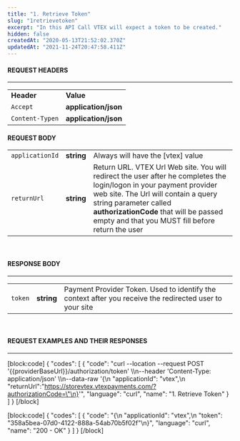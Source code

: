 ```yaml
---
title: "1. Retrieve Token"
slug: "1retrievetoken"
excerpt: "In this API Call VTEX will expect a token to be created."
hidden: false
createdAt: "2020-05-13T21:52:02.370Z"
updatedAt: "2021-11-24T20:47:58.411Z"
---
```

#### REQUEST HEADERS 
---

<table>
  <tr>
        <td><b>Header</b></td>
        <td><b>Value</b></td>
    </tr>
    <tr>
        <td><code>Accept</code></td>
        <td><b>application/json</b></td>
    </tr>
    <tr>
        <td><code>Content-Typen</code></td>
        <td><b>application/json</b></td>
    </tr>
</table>

#### REQUEST BODY
<table>
  <tr>
      <td><code>applicationId</code></td>
      <td><b>string</b></td>
      <td>Always will have the [vtex] value</td>
  </tr>
  <tr>
      <td><code>returnUrl</code></td>
      <td><b>string</b></td>
      <td>Return URL. VTEX Url Web site. You will redirect the user after he completes the login/logon 
    in your payment provider web site.  
    The Url will contain a query string parameter 
    called <b>authorizationCode</b> that will be passed empty and that you MUST fill before return the user </td>
  </tr>
</table>

<br>

#### RESPONSE BODY
---

<table>
  <tr>
      <td><code>token</code></td>
      <td><b>string</b></td>
      <td>Payment Provider Token. Used to identify the context after you receive the redirected user to your site</td>
  </tr>
</table>

<br>

#### REQUEST EXAMPLES AND THEIR RESPONSES
---
[block:code]
{
  "codes": [
    {
      "code": "curl --location --request POST '{{providerBaseUrl}}/authorization/token' \\\n--header 'Content-Type: application/json' \\\n--data-raw '{\n    \"applicationId\": \"vtex\",\n    \"returnUrl\":\"https://storevtex.vtexpayments.com/?authorizationCode=\"\n}'",
      "language": "curl",
      "name": "1. Retrieve Token"
    }
  ]
}
[/block]

[block:code]
{
  "codes": [
    {
      "code": "{\n  \"applicationId\": \"vtex\",\n  \"token\": \"358a5bea-07d0-4122-888a-54ab70b5f02f\"\n}",
      "language": "curl",
      "name": "200 - OK"
    }
  ]
}
[/block]
